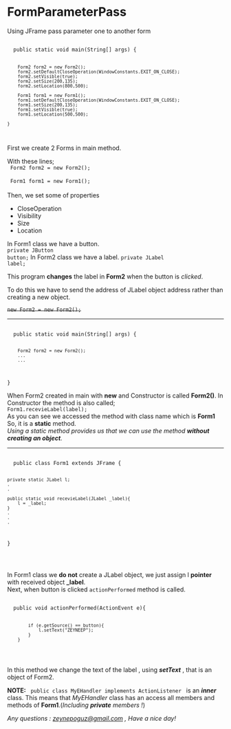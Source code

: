# FormParameterPass
Using JFrame pass parameter one to another form
<p>
<code>
  public static void main(String[] args) {

        Form2 form2 = new Form2();
        form2.setDefaultCloseOperation(WindowConstants.EXIT_ON_CLOSE);
        form2.setVisible(true);
        form2.setSize(200,135);
        form2.setLocation(800,500);

        Form1 form1 = new Form1();
        form1.setDefaultCloseOperation(WindowConstants.EXIT_ON_CLOSE);
        form1.setSize(200,135);
        form1.setVisible(true);
        form1.setLocation(500,500);

    }
</code>
</p>
<p>
  First we create 2 Forms in main method. 

With these lines; </br>
<code>
  Form2 form2 = new Form2();
</code></br>
<code>
  Form1 form1 = new Form1();
</code></br></br>
Then, we set some of properties<ul>
  <li>CloseOperation</li>
  <li>Visibility</li>
  <li>Size</li>
  <li>Location</li>
 </ul>

In Form1 class we have a button.</br>
<code>private JButton button;</code>
In Form2 class we have a label.
<code>private JLabel label;</code>

This program <strong>changes</strong> the label in <b>Form2</b> when the button is <i>clicked</i>.

To do this we have to send the address of JLabel object address rather than creating a new object.</br>

<del><code>new Form2 = new Form2();</code></del>
<hr>
<code>
  public static void main(String[] args) {
  
        Form2 form2 = new Form2();
        ...
        ...
  }
</code> 

When Form2 created in main with <b>new</b> and Constructor is called <b>Form2()</b>. In Constructor the method is also called;</br>
<code>Form1.recevieLabel(label);</code>
</br>
As you can see we accessed the method with class name which is <b>Form1</b></br>
So, it is a <strong>static</strong> method.</br>
<i>Using a static method provides us that we can use the method <b>without creating an object</b>.</i>
<hr>

<code>
  public class Form1 extends JFrame {

    private static JLabel l;
    .
    .
    
    public static void recevieLabel(JLabel _label){
        l = _label;
    }
    .
    .
    .
 }

</code>
</br>

In Form1 class we <b>do not</b> create a JLabel object, we just assign l <b>pointer</b> with received object <b>_label</b>.</br>
Next, when button is clicked <code>actionPerformed</code> method is called.</br>
<p>
<code>
  public void actionPerformed(ActionEvent e){
            
            if (e.getSource() == button){
                l.setText("ZEYNEEP");
            }
        }
  </code>
</p>
<p>
In this method we change the text of the label , using <i><b>setText</b></i> , that is an object of Form2.
</p>
<p>
  <b>NOTE:</b> <code> public class MyEHandler implements ActionListener </code> is an <i><b>inner</b></i> class.
  This means that <i>MyEHandler</i> class has an access all members and methods of <b>Form1</b>.(<i>Including <b>private</b> members !</i>) 
  </p>
  
<i>Any questions : zeynepoguz@gmail.com , Have a nice day!</i> 
